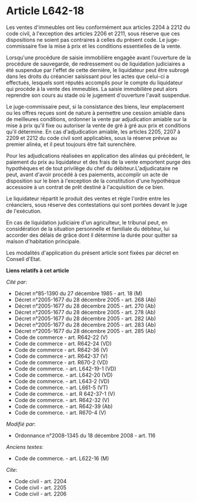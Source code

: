 # Article L642-18

Les ventes d'immeubles ont lieu conformément aux articles 2204 à 2212 du code civil, à l'exception des articles 2206 et 2211,
sous réserve que ces dispositions ne soient pas contraires à celles du présent code. Le juge-commissaire fixe la mise à prix
et les conditions essentielles de la vente. 

Lorsqu'une procédure de saisie immobilière engagée avant l'ouverture de la procédure de sauvegarde, de redressement ou de
liquidation judiciaires a été suspendue par l'effet de cette dernière, le liquidateur peut être subrogé dans les droits du
créancier saisissant pour les actes que celui-ci a effectués, lesquels sont réputés accomplis pour le compte du liquidateur
qui procède à la vente des immeubles. La saisie immobilière peut alors reprendre son cours au stade où le jugement
d'ouverture l'avait suspendue. 

Le juge-commissaire peut, si la consistance des biens, leur emplacement ou les offres reçues sont de nature à permettre une
cession amiable dans de meilleures conditions, ordonner la vente par adjudication amiable sur la mise à prix qu'il fixe ou
autoriser la vente de gré à gré aux prix et conditions qu'il détermine. En cas d'adjudication amiable, les articles 2205,
2207 à 2209 et 2212 du code civil sont applicables, sous la réserve prévue au premier alinéa, et il peut toujours être fait
surenchère. 

Pour les adjudications réalisées en application des alinéas qui précèdent, le paiement du prix au liquidateur et des frais de
la vente emportent purge des hypothèques et de tout privilège du chef du débiteur.L'adjudicataire ne peut, avant d'avoir
procédé à ces paiements, accomplir un acte de disposition sur le bien à l'exception de la constitution d'une hypothèque
accessoire à un contrat de prêt destiné à l'acquisition de ce bien. 

Le liquidateur répartit le produit des ventes et règle l'ordre entre les créanciers, sous réserve des contestations qui sont
portées devant le juge de l'exécution. 

En cas de liquidation judiciaire d'un agriculteur, le tribunal peut, en considération de la situation personnelle et
familiale du débiteur, lui accorder des délais de grâce dont il détermine la durée pour quitter sa maison d'habitation
principale. 

Les modalités d'application du présent article sont fixées par décret en Conseil d'Etat.

**Liens relatifs à cet article**

_Cité par_:

  - Décret n°85-1390 du 27 décembre 1985 - art. 18 (M)
  - Décret n°2005-1677 du 28 décembre 2005 - art. 268 (Ab)
  - Décret n°2005-1677 du 28 décembre 2005 - art. 270 (Ab)
  - Décret n°2005-1677 du 28 décembre 2005 - art. 278 (Ab)
  - Décret n°2005-1677 du 28 décembre 2005 - art. 282 (Ab)
  - Décret n°2005-1677 du 28 décembre 2005 - art. 283 (Ab)
  - Décret n°2005-1677 du 28 décembre 2005 - art. 285 (Ab)
  - Code de commerce - art. R642-22 (V)
  - Code de commerce - art. R642-24 (VD)
  - Code de commerce - art. R642-36 (V)
  - Code de commerce - art. R642-37 (V)
  - Code de commerce - art. R670-2 (VD)
  - Code de commerce. - art. L642-19-1 (VD)
  - Code de commerce. - art. L642-20 (VD)
  - Code de commerce. - art. L643-2 (VD)
  - Code de commerce. - art. L661-5 (VT)
  - Code de commerce. - art. R 642-37-1 (V)
  - Code de commerce. - art. R642-32 (V)
  - Code de commerce. - art. R642-39 (Ab)
  - Code de commerce. - art. R670-4 (V)

_Modifié par_:

  - Ordonnance n°2008-1345 du 18 décembre 2008 - art. 116

_Anciens textes_:

  - Code de commerce. - art. L622-16 (M)

_Cite_:

  - Code civil - art. 2204
  - Code civil - art. 2205
  - Code civil - art. 2206
